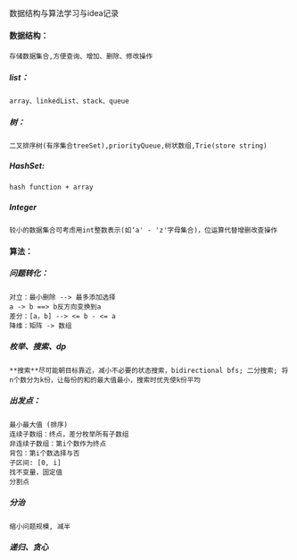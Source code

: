 数据结构与算法学习与idea记录

#### 数据结构：
	存储数据集合,方便查询、增加、删除、修改操作
##### list：
	array、linkedList、stack、queue
##### 树：
	二叉排序树(有序集合treeSet),priorityQueue,树状数组,Trie(store string)
##### HashSet:
	hash function + array
##### Integer
```
较小的数据集合可考虑用int整数表示(如‘a' - 'z'字母集合)，位运算代替增删改查操作
```

#### 算法：
##### 问题转化：
```
对立：最小删除 --> 最多添加选择
a -> b ==> b反方向变换到a
差分：[a，b] --> <= b - <= a
降维：矩阵 -> 数组
```
##### 枚举、搜索、dp
```
**搜索**尽可能朝目标靠近，减小不必要的状态搜索，bidirectional bfs; 二分搜索; 将n个数分为k份，让每份的和的最大值最小，搜索时优先使k份平均
```
##### 出发点：
```
最小最大值 (排序)
连续子数组：终点，差分枚举所有子数组
非连续子数组：第i个数作为终点
背包：第i个数选择与否
子区间: [0, i]
找不变量，固定值
分割点
```
##### 分治
```
缩小问题规模, 减半
```
##### 递归、贪心
